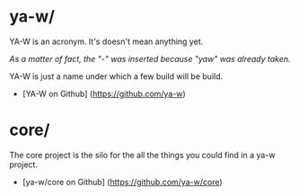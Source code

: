 ya-w/
====
YA-W is an acronym. It's doesn't mean anything yet.

*As a matter of fact, the "-" was inserted because "yaw" was already taken.*

YA-W is just a name under which a few build will be build.

* [YA-W on Github] (https://github.com/ya-w)

core/
====
The core project is the silo for the all the things you could find in a ya-w project.

* [ya-w/core on Github] (https://github.com/ya-w/core)
